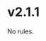 <meta name="description" content="Hold on, how did Joseph write rules? And they're just 'no rules'?" />
<meta name="author" content="Joseph">

# v2.1.1

No rules.